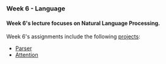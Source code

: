 ### Week 6 - Language
#### Week 6's lecture focuses on Natural Language Processing. 

Week 6's assignments include the following [projects](https://cs50.harvard.edu/ai/2023/weeks/6/):
* [Parser](https://cs50.harvard.edu/ai/2023/projects/5/parser/)
* [Attention](https://cs50.harvard.edu/ai/2023/projects/6/attention/)

